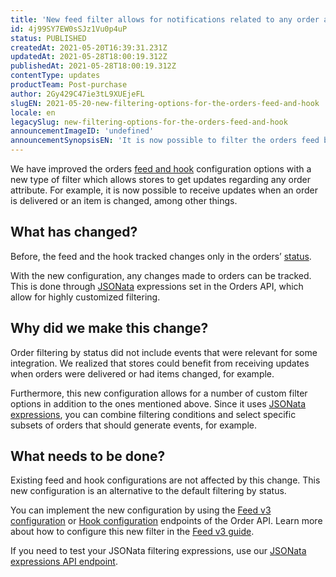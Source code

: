 ```yaml
---
title: 'New feed filter allows for notifications related to any order atribute'
id: 4j99SY7EW0sSJz1Vu0p4uP
status: PUBLISHED
createdAt: 2021-05-20T16:39:31.231Z
updatedAt: 2021-05-28T18:00:19.312Z
publishedAt: 2021-05-28T18:00:19.312Z
contentType: updates
productTeam: Post-purchase
author: 2Gy429C47ie3tL9XUEjeFL
slugEN: 2021-05-20-new-filtering-options-for-the-orders-feed-and-hook
locale: en
legacySlug: new-filtering-options-for-the-orders-feed-and-hook
announcementImageID: 'undefined'
announcementSynopsisEN: 'It is now possible to filter the orders feed by any attribute, including delivery or changes in items, for example.'
---
```


We have improved the orders [feed and hook](https://developers.vtex.com/vtex-rest-api/docs/feed-v3-1) configuration options with a new type of filter which allows stores to get updates regarding any order attribute. For example, it is now possible to receive updates when an order is delivered or an item is changed, among other things.

## What has changed?

Before, the feed and the hook tracked changes only in the orders’ [status](https://help.vtex.com/en/tutorial/order-status-table-oms--frequentlyAskedQuestions_773?&utm_source=autocomplete#).

With the new configuration, any changes made to orders can be tracked. This is done through [JSONata](https://jsonata.org/) expressions set in the Orders API, which allow for highly customized filtering.

## Why did we make this change?

Order filtering by status did not include events that were relevant for some integration. We realized that stores could benefit from receiving updates when orders were delivered or had items changed, for example.

Furthermore, this new configuration allows for a number of custom filter options in addition to the ones mentioned above. Since it uses [JSONata expressions](https://docs.jsonata.org/overview.html), you can combine filtering conditions and select specific subsets of orders that should generate events, for example.

## What needs to be done?

Existing feed and hook configurations are not affected by this change. This new configuration is an alternative to the default filtering by status.

You can implement the new configuration by using the [Feed v3 configuration](https://developers.vtex.com/vtex-rest-api/reference/feed-v3) or [Hook configuration](https://developers.vtex.com/vtex-rest-api/docs/feed-v3-1#hook) endpoints of the Order API. Learn more about how to configure this new filter in the [Feed v3 guide](https://developers.vtex.com/vtex-rest-api/docs/feed-v3-1).

If you need to test your JSONata filtering expressions, use our [JSONata expressions API endpoint](https://developers.vtex.com/vtex-rest-api/reference/feed-v3#testjsonataexpression).
